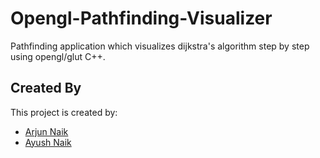 # Opengl-Pathfinding-Visualizer
Pathfinding application which visualizes dijkstra's algorithm step by step using opengl/glut C++.


## Created By
This project is created by:
* [Arjun Naik](https://github.com/arjunnaik)
* [Ayush Naik](https://github.com/amn-max)
